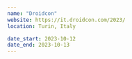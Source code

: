 ```yaml
---
name: "Droidcon"
website: https://it.droidcon.com/2023/
location: Turin, Italy

date_start: 2023-10-12
date_end: 2023-10-13
---
```

